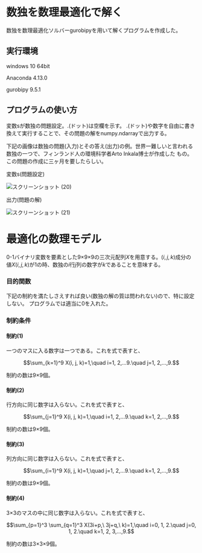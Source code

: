 # 数独を数理最適化で解く
数独を数理最適化ソルバーgurobipyを用いて解くプログラムを作成した。

## 実行環境
windows 10 64bit

Anaconda 4.13.0

gurobipy 9.5.1

## プログラムの使い方
変数sが数独の問題設定。.(ドット)は空欄を示す。
.(ドット)や数字を自由に書き換えて実行することで、その問題の解をnumpy.ndarrayで出力する。

下記の画像は数独の問題(入力)とその答え(出力)の例。世界一難しいと言われる数独の一つで、フィンランド人の環境科学者Arto Inkala博士が作成した
もの。この問題の作成に三ヶ月を要したらしい。

変数s(問題設定)

![スクリーンショット (20)](https://user-images.githubusercontent.com/108399244/176651104-b50c96be-b961-4279-aec9-89d8e27dbca4.png)

出力(問題の解)

![スクリーンショット (21)](https://user-images.githubusercontent.com/108399244/176651580-d5258da3-4cb2-463b-8f73-86123d3a77dd.png)

# 最適化の数理モデル
0-1バイナリ変数を要素とした9×9×9の三次元配列$X$を用意する。${(i, j, k)}$成分の値${X(i, j, k)}$が1の時、数独の$i$行$j$列の数字が$k$であることを意味する。

### 目的関数
下記の制約を満たしさえすれば良い(数独の解の質は問われない)ので、特に設定しない。
プログラムでは適当に0を入れた。

### 制約条件
#### 制約(1)
一つのマスに入る数字は一つである。これを式で表すと、

$$\sum_{k=1}^9 X(i, j, k)=1,\quad i=1, 2,...9.\quad j=1, 2,...,9.$$

制約の数は9×9個。

#### 制約(2)
行方向に同じ数字は入らない。これを式で表すと、

$$\sum_{j=1}^9 X(i, j, k)=1,\quad i=1, 2,...9.\quad k=1, 2,...,9.$$

制約の数は9×9個。

#### 制約(3)
列方向に同じ数字は入らない。これを式で表すと、

$$\sum_{i=1}^9 X(i, j, k)=1,\quad j=1, 2,...9.\quad k=1, 2,...,9.$$

制約の数は9×9個。

#### 制約(4)
3×3のマスの中に同じ数字は入らない。これを式で表すと、

$$\sum_{p=1}^3 \sum_{q=1}^3 X(3i+p,\ 3j+q,\ k)=1,\quad i=0, 1, 2.\quad j=0, 1, 2.\quad k=1, 2, 3,...,9.$$

制約の数は3×3×9個。
